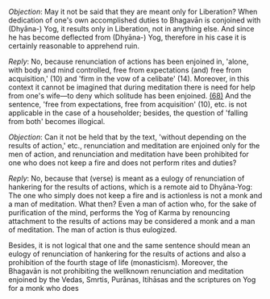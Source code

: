 *Objection*: May it not be said that they are meant only for Liberation? When dedication of one's own accomplished duties to Bhagavān is conjoined with (Dhyāna-) Yog, it results only in Liberation, not in anything else. And since he has become deflected from (Dhyāna-) Yog, therefore in his case it is certainly reasonable to apprehend ruin.

*Reply*: No, because renunciation of actions has been enjoined in, 'alone, with body and mind controlled, free from expectations (and) free from acquisition,' (10) and 'firm in the vow of a celibate' (14). Moreover, in this context it cannot be imagined that during meditation there is need for help from one's wife—to deny which solitude has been enjoined. [\(68\)](#page--1-0) And the sentence, 'free from expectations, free from acquisition' (10), etc. is not applicable in the case of a householder; besides, the question of 'falling from both' becomes illogical.

*Objection*: Can it not be held that by the text, 'without depending on the results of action,' etc., renunciation and meditation are enjoined only for the men of action, and renunciation and meditation have been prohibited for one who does not keep a fire and does not perform rites and duties?

*Reply*: No, because that (verse) is meant as a eulogy of renunciation of hankering for the results of actions, which is a remote aid to Dhyāna-Yog: The one who simply does not keep a fire and is actionless is not a monk and a man of meditation. What then? Even a man of action who, for the sake of purification of the mind, performs the Yog of Karma by renouncing attachment to the results of actions may be considered a monk and a man of meditation. The man of action is thus eulogized.

Besides, it is not logical that one and the same sentence should mean an eulogy of renunciation of hankering for the results of actions and also a prohibition of the fourth stage of life (monasticism). Moreover, the Bhagavān is not prohibiting the wellknown renunciation and meditation enjoined by the Vedas, Smrtis, Purānas, Itihāsas and the scriptures on Yog for a monk who does